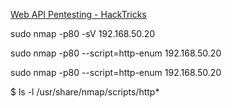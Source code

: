 [Web API Pentesting - HackTricks](https://book.hacktricks.xyz/network-services-pentesting/pentesting-web/web-api-pentesting)

sudo nmap -p80  -sV 192.168.50.20

sudo nmap -p80 --script=http-enum 192.168.50.20

sudo nmap -p80 --script=http-enum 192.168.50.20

$ ls -l /usr/share/nmap/scripts/http*
